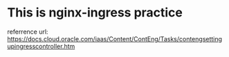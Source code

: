 # This is nginx-ingress practice

referrence url: https://docs.cloud.oracle.com/iaas/Content/ContEng/Tasks/contengsettingupingresscontroller.htm